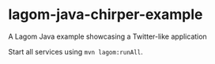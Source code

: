 # lagom-java-chirper-example

A Lagom Java example showcasing a Twitter-like application

Start all services using `mvn lagom:runAll`.

